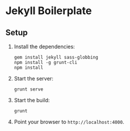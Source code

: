 # Jekyll Boilerplate

## Setup
1. Install the dependencies:
   ```console
   gem install jekyll sass-globbing
   npm install -g grunt-cli
   npm install
   ```

2. Start the server:
   ```console
   grunt serve
   ```

3. Start the build:
   ```console
   grunt
   ```

4. Point your browser to `http://localhost:4000`.